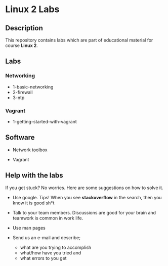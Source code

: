 # Linux 2 Labs

## Description

This repository contains labs which are part of educational material for course **Linux 2**.

## Labs

### Networking

- 1-basic-networking
- 2-firewall
- 3-ntp

### Vagrant

- 1-getting-started-with-vagrant

## Software

- Network toolbox

- Vagrant

## Help with the labs

If you get stuck? No worries. Here are some suggestions on how to solve it.

- Use google. Tips! When you see **stackoverflow** in the search, then you know it is good sh*t

- Talk to your team members. Discussions are good for your brain and teamwork is common in work life.

- Use man pages

- Send us an e-mail and describe;
    - what are you trying to accomplish
    - what/how have you tried and
    - what errors to you get
